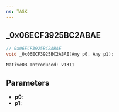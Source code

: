 ```yaml
---
ns: TASK
---
```

## _0x06ECF3925BC2ABAE

```c
// 0x06ECF3925BC2ABAE
void _0x06ECF3925BC2ABAE(Any p0, Any p1);
```

```
NativeDB Introduced: v1311
```

## Parameters
* **p0**:
* **p1**:
